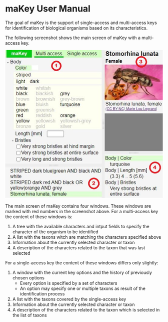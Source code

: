 # maKey User Manual
The goal of maKey is the support of single-access and multi-access keys for identification of biological organisms based on its characteristics.

The following screenshot shows the main screen of maKey with a multi-access key.

![Sreenshot](docs/assets/maKey.jpg)

The main screen of maKey contains four windows. These windows are marked with red numbers in the screenshot above. For a multi-access key the content of these windows is:  
1. A tree with the available characters and intput fields to specify the character of the organism to be identified 
2. A list with the taxons witch are matching the characters specified above
3. Information about the currently selected character or taxon
4. A description of the characters related to the taxon that was last selected 

For a single-access key the content of these windows differs only slightly:  
1. A window with the current key options and the history of previously chosen options 
   - Every option is specified by a set of characters
   - An option may specify one or multiple taxons as result of the identification process
2. A list with the taxons covered by the single-access key
3. Information about the currently selected character or taxon
4. A description of the characters related to the taxon which is selected in the list of taxons 

